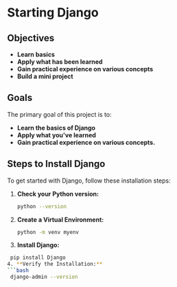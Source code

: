 # Starting Django

## Objectives

- **Learn basics**
- **Apply what has been learned**
- **Gain practical experience on various concepts**
- **Build a mini project**

## Goals

The primary goal of this project is to:

- **Learn the basics of Django**
- **Apply what you've learned**
- **Gain practical experience on various concepts.**

## Steps to Install Django

To get started with Django, follow these installation steps:

1. **Check your Python version:**
   ```bash
   python --version
2. **Create a Virtual Environment:**
   ```bash
   python -m venv myenv
3. **Install Django:**
  ```bash
   pip install Django
4. **Verify the Installation:**
  ```bash
   django-admin --version
